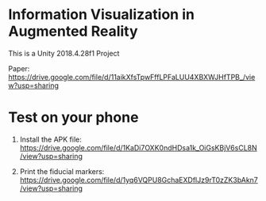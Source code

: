 # Information Visualization in Augmented Reality

This is a Unity 2018.4.28f1 Project

Paper: https://drive.google.com/file/d/11aikXfsTpwFffLPFaLUU4XBXWJHfTPB_/view?usp=sharing

# Test on your phone

1. Install the APK file: https://drive.google.com/file/d/1KaDi7OXK0ndHDsa1k_OiGsKBjV6sCL8N/view?usp=sharing

2. Print the fiducial markers: https://drive.google.com/file/d/1yq6VQPU8GchaEXDflJz9rT0zZK3bAkn7/view?usp=sharing
